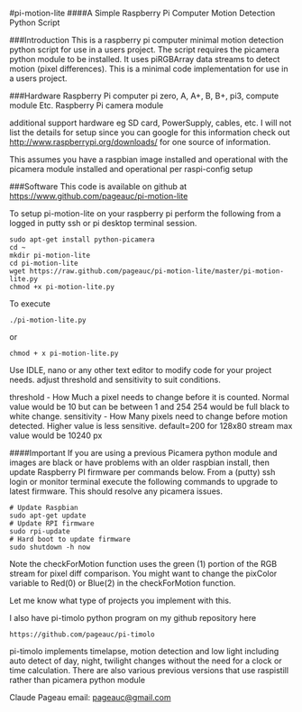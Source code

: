 #pi-motion-lite
####A Simple Raspberry Pi Computer Motion Detection Python Script
                 
###Introduction
This is a raspberry pi computer minimal motion detection python script for use
in a users project. The script requires the picamera python module to be installed.
It uses piRGBArray data streams to detect motion (pixel differences). 
This is a minimal code implementation for use in a users project.

###Hardware
Raspberry Pi computer pi zero, A, A+, B, B+, pi3, compute module Etc.
Raspberry Pi camera module

additional support hardware eg SD card, PowerSupply, cables, etc.
I will not list the details for setup since you can google for this information
check out http://www.raspberrypi.org/downloads/ for one source of information.

This assumes you have a raspbian image installed and operational with
the picamera module installed and operational per raspi-config setup

###Software
This code is available on github at https://www.github.com/pageauc/pi-motion-lite

To setup pi-motion-lite on your raspberry pi perform the following
from a logged in putty ssh or pi desktop terminal session.

    sudo apt-get install python-picamera
    cd ~
    mkdir pi-motion-lite
    cd pi-motion-lite
    wget https://raw.github.com/pageauc/pi-motion-lite/master/pi-motion-lite.py
    chmod +x pi-motion-lite.py
    
To execute
     
    ./pi-motion-lite.py

or    

    chmod + x pi-motion-lite.py
    

Use IDLE, nano or any other text editor to modify code for your project needs.
adjust threshold and sensitivity to suit conditions.

threshold   - How Much a pixel needs to change before it is counted.
              Normal value would be 10 but can be between 1 and 254
              254 would be full black to white change.
sensitivity - How Many pixels need to change before motion detected. 
              Higher value is less sensitive.  default=200
              for 128x80 stream max value would be 10240 px             

####Important
If you are using a previous Picamera python module and images are black
or have problems with an older raspbian install, then update Raspberry PI
firmware per commands below. From a (putty) ssh login or monitor terminal
execute the following commands to upgrade to latest firmware.
This should resolve any picamera issues.

    # Update Raspbian
    sudo apt-get update
    # Update RPI firmware
    sudo rpi-update
    # Hard boot to update firmware
    sudo shutdown -h now

Note the checkForMotion function uses the green (1) portion of the RGB stream for
pixel diff comparison. You might want to change the pixColor variable to Red(0) or Blue(2)
in the checkForMotion function.

Let me know what type of projects you implement with this.

I also have pi-timolo python program on my github repository here

    https://github.com/pageauc/pi-timolo 
    
pi-timolo implements timelapse, motion detection and low light including auto detect of day, night, twilight
changes without the need for a clock or time calculation.  There are
also various previous versions that use raspistill rather than picamera python module

Claude Pageau
email: pageauc@gmail.com